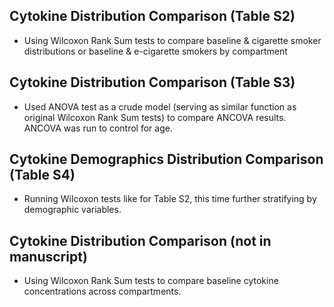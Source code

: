## Cytokine Distribution Comparison (Table S2)
- Using Wilcoxon Rank Sum tests to compare baseline & cigarette smoker distributions or baseline & e-cigarette smokers by compartment


## Cytokine Distribution Comparison (Table S3)
- Used ANOVA test as a crude model (serving as similar function as original Wilcoxon Rank Sum tests) to compare ANCOVA results. ANCOVA was run to control for age.

## Cytokine Demographics Distribution Comparison (Table S4)
- Running Wilcoxon tests like for Table S2, this time further stratifying by demographic variables. 

## Cytokine Distribution Comparison (not in manuscript)
- Using Wilcoxon Rank Sum tests to compare baseline cytokine concentrations across compartments.
